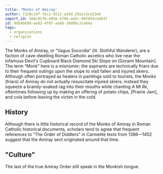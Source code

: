 ```yaml
---
title: 'Monks of Amiray​'
author: 7328c14f-7ec2-4511-a24d-29a1c5ce23eb
import_id: 30dc92fb-4956-479b-a43c-99fdf4ce4837
id: 89b4b69d-ae83-4f8f-aad6-39d99c2ce64a
tags:
  - organizations
  - religion
---
```

The Monks of Amiray, or “Vagus Socordia” (lit. Slothful Wanderer), are a faction of cave-dwelling Roman Catholic ascetics who live near the infamous Devil's Cupboard Black Diamond Ski Slope on [Gorami Mountain]. The term “Monk” here is a misnomer; the aspirants are technically friars due to their frequent outings upon the slope to visit fallen and injured skiers. Although often portrayed as healers in paintings sold to tourists, the Monks (friars) of Amiray do not actually resuscitate injured skiers; instead they squeeze a brandy-soaked rag into their mouths while chanting _A Mi Re_, oftentimes following up by making an offering of potato chips, [Prairie Jam], and cola before leaving the victim in the cold.

## History

Although there is little historical record of the Monks of Amiray in Roman Catholic historical documents, scholars tend to agree that frequent references to “The Order of Diddlers” in Carmelite texts from 1386—1452 suggest that the Amiray sect originated around that time.

## "Culture"

The last of the true Amiray Order still speak in the Monkish tongue.
